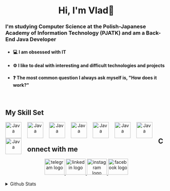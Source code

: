 # **<div align="center">Hi, I'm Vlad👾</div>**  
  

#### **<h3>I'm studying Computer Science at the Polish-Japanese Academy of Information Technology (PJATK) and am a Back-End Java Developer</h3>**  

<ul>
<li><h4>💻 I am obsessed with IT</h3></li>
  
<li><h4>⚙️ I like to deal with interesting and difficult technologies and projects</h4></li>   
  
<li><h4>❓ The most common question I always ask myself is, "How does it work?"</h4></li>   
  
 </ul>
<br/>  


## My Skill Set  
<div align="center">
  <img align="left" alt="Java" width="50px" style="padding-right:15px;" src="https://cdn.jsdelivr.net/gh/devicons/devicon/icons/java/java-original.svg" />
  <img align="left" alt="Java" width="50px" style="padding-right:15px;" src="https://cdn.jsdelivr.net/gh/devicons/devicon/icons/spring/spring-original.svg" />
  <img align="left" alt="Java" width="50px" style="padding-right:15px;" src="https://skillicons.dev/icons?i=hibernate" />
  <img align="left" alt="Java" width="50px" style="padding-right:15px;" src="https://cdn.jsdelivr.net/gh/devicons/devicon/icons/mysql/mysql-original.svg" />
  <img align="left" alt="Java" width="50px" style="padding-right:15px;" src="https://cdn.jsdelivr.net/gh/devicons/devicon/icons/oracle/oracle-original.svg" />
  <img align="left" alt="Java" width="50px" style="padding-right:15px;" src="https://skillicons.dev/icons?i=maven" />
  <img align="left" alt="Java" width="50px" style="padding-right:15px;" src="https://cdn.jsdelivr.net/gh/devicons/devicon/icons/git/git-original.svg" />
  <img align="left" alt="Java" width="50px" style="padding-right:15px;" src="https://cdn.jsdelivr.net/gh/devicons/devicon/icons/jetbrains/jetbrains-original.svg" />
                
</div>

<br/>  


## Connect with me  
<div align="center">
  <a href="https://t.me/Vvaldis" target="_blank">
    <img src="https://raw.githubusercontent.com/maurodesouza/profile-readme-generator/master/src/assets/icons/social/telegram/default.svg" width="62" height="50" alt="telegram logo"  />
  </a>
  <a href="https://www.linkedin.com/in/vladyslav-stasyshyn-724295222/" target="_blank">
    <img src="https://raw.githubusercontent.com/maurodesouza/profile-readme-generator/master/src/assets/icons/social/linkedin/default.svg" width="62" height="50" alt="linkedin logo"  />
  </a>
  <a href="https://www.instagram.com/_valdiss/" target="_blank">
    <img src="https://raw.githubusercontent.com/maurodesouza/profile-readme-generator/master/src/assets/icons/social/instagram/default.svg" width="62" height="50" alt="instagram logo"  />
  </a>
  <a href="https://www.facebook.com/vladik.stas" target="_blank">
    <img src="https://raw.githubusercontent.com/maurodesouza/profile-readme-generator/master/src/assets/icons/social/facebook/default.svg" width="62" height="50" alt="facebook logo"  />
  </a>
</div> 
  

<br/>  


<details><summary> Github Stats </summary><table><tr><td valign="top" width="50%">

<div align="center"><img src="https://github-readme-stats.vercel.app/api?username=Valdiq&show_icons=true&count_private=true&hide_border=true" align="center" /></div>

</td><td valign="top" width="50%">

<img src="https://github-readme-stats.vercel.app/api/top-langs/?username=Valdiq&hide_border=true&layout=compact" align="left" />

</td></tr></table></details>
<br />
